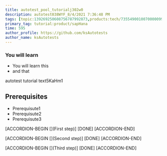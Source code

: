 ```yaml
---
title: autotest_pool_tutorialj302w0
description: autotest038WYF_8/4/2021 7:36:48 PM
tags: [topic:139269250608756787992873,products:tech/73554900100700000996,tutorial:experience/advanced]
primary_tag: tutorial:product/sapHana
time: 595
author_profile: https://github.com/ksAutotests
author_name: ksAutotests
---
```

### You will learn
- You will learn this
- and that

autotest tutorial text5KaHm1

## Prerequisites
- Prerequisute1
- Prerequisute2
- Prerequisute3

[ACCORDION-BEGIN [](First step)]
[DONE]
[ACCORDION-END]

[ACCORDION-BEGIN [](Second step)]
[DONE]
[ACCORDION-END]

[ACCORDION-BEGIN [](Third step)]
[DONE]
[ACCORDION-END]

